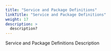 ```yaml
---
title: "Service and Package Definitions"
linkTitle: "Service and Package Definitions"
weight: 17
description: >
  description? 
---
```


Service and Package Definitions Description
